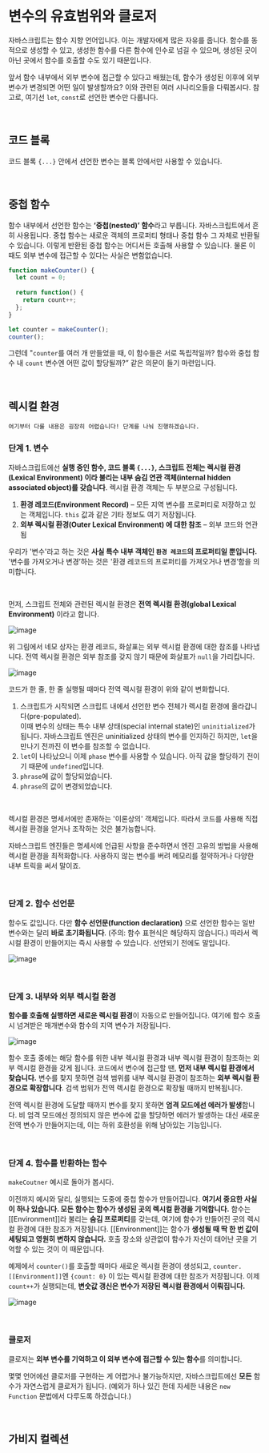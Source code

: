 

# 변수의 유효범위와 클로저

자바스크립트는 함수 지향 언어입니다. 이는 개발자에게 많은 자유를 줍니다.
함수를 동적으로 생성할 수 있고, 생성한 함수를 다른 함수에 인수로 넘길 수 있으며, 생성된 곳이 아닌 곳에서 함수를 호출할 수도 있기 때문입니다.

앞서 함수 내부에서 외부 변수에 접근할 수 있다고 배웠는데, 
함수가 생성된 이후에 외부 변수가 변경되면 어떤 일이 발생할까요?
이와 관련된 여러 시나리오들을 다뤄봅시다.
참고로, 여기선 `let`, `const`로 선언한 변수만 다룹니다.

<br>

## 코드 블록

코드 블록 `{...}` 안에서 선언한 변수는 블록 안에서만 사용할 수 있습니다.

<br>

## 중첩 함수

함수 내부에서 선언한 함수는 **‘중첩(nested)’ 함수**라고 부릅니다. 자바스크립트에서 흔히 사용됩니다.
중첩 함수는 새로운 객체의 프로퍼티 형태나 중첩 함수 그 자체로 반환될 수 있습니다.
이렇게 반환된 중첩 함수는 어디서든 호출해 사용할 수 있습니다. 물론 이때도 외부 변수에 접근할 수 있다는 사실은 변함없습니다.

```javascript
function makeCounter() {
  let count = 0;
  
  return function() {
    return count++;
  };
}

let counter = makeCounter();
counter();
```

그런데 "`counter`를 여러 개 만들었을 때, 이 함수들은 서로 독립적일까? 
함수와 중첩 함수 내 `count` 변수엔 어떤 값이 할당될까?” 같은 의문이 들기 마련입니다.

<br>

## 렉시컬 환경

```
여기부터 다룰 내용은 굉장히 어렵습니다! 단계를 나눠 진행하겠습니다.
```

### 단계 1. 변수

자바스크립트에선 **실행 중인 함수, 코드 블록 `{...}`, 스크립트 전체는 렉시컬 환경(Lexical Environment) 이라 불리는 내부 숨김 연관 객체(internal hidden associated object)를 갖습니다**.
렉시컬 환경 객체는 두 부분으로 구성됩니다.

1. **환경 레코드(Environment Record)** – 모든 지역 변수를 프로퍼티로 저장하고 있는 객체입니다. `this` 값과 같은 기타 정보도 여기 저장됩니다.
2. **외부 렉시컬 환경(Outer Lexical Environment) 에 대한 참조** – 외부 코드와 연관됨

우리가 '변수'라고 하는 것은 **사실 특수 내부 객체인 `환경 레코드`의 프로퍼티일 뿐입니다.**
'변수를 가져오거나 변경’하는 것은 '환경 레코드의 프로퍼티를 가져오거나 변경’함을 의미합니다.

<br>

먼저, 스크립트 전체와 관련된 렉시컬 환경은 **전역 렉시컬 환경(global Lexical Environment)** 이라고 합니다.

![image](https://user-images.githubusercontent.com/65887537/194593031-2047dcad-4d01-4814-ae34-b15b04728bca.png)

위 그림에서 네모 상자는 환경 레코드, 화살표는 외부 렉시컬 환경에 대한 참조를 나타냅니다. 
전역 렉시컬 환경은 외부 참조를 갖지 않기 때문에 화살표가 `null`을 가리킵니다.

![image](https://user-images.githubusercontent.com/65887537/194593290-88581829-beb3-465f-bd11-527400736b45.png)

코드가 한 줄, 한 줄 실행될 때마다 전역 렉시컬 환경이 위와 같이 변화합니다.

1. 스크립트가 시작되면 스크립트 내에서 선언한 변수 전체가 렉시컬 환경에 올라갑니다(pre-populated). <br>
   이때 변수의 상태는 특수 내부 상태(special internal state)인 `uninitialized`가 됩니다. 자바스크립트 엔진은 uninitialized 상태의 변수를 인지하긴 하지만, `let`을 만나기 전까진 이 변수를 참조할 수 없습니다.
3. `let`이 나타났으니 이제 `phase` 변수를 사용할 수 있습니다. 아직 값을 할당하기 전이기 때문에 `undefined`입니다.
4. `phrase`에 값이 할당되었습니다.
5. `phrase`의 값이 변경되었습니다.

<br>

렉시컬 환경은 명세서에만 존재하는 '이론상의' 객체입니다.
따라서 코드를 사용해 직접 렉시컬 환경을 얻거나 조작하는 것은 불가능합니다.

자바스크립트 엔진들은 명세서에 언급된 사항을 준수하면서 엔진 고유의 방법을 사용해 렉시컬 환경을 최적화합니다. 
사용하지 않는 변수를 버려 메모리를 절약하거나 다양한 내부 트릭을 써서 말이죠.

<br>

### 단계 2. 함수 선언문

함수도 값입니다.
다만 **함수 선언문(function declaration)** 으로 선언한 함수는 일반 변수와는 달리 **바로 초기화됩니다**.
(주의: 함수 표현식은 해당하지 않습니다.)
따라서 렉시컬 환경이 만들어지는 즉시 사용할 수 있습니다. 선언되기 전에도 말입니다.

![image](https://user-images.githubusercontent.com/65887537/194692704-02b6ca3c-44b0-4a05-a422-8093ed26a6aa.png)

<br>

### 단계 3. 내부와 외부 렉시컬 환경

**함수를 호출해 실행하면 새로운 렉시컬 환경**이 자동으로 만들어집니다. 
여기에 함수 호출 시 넘겨받은 매개변수와 함수의 지역 변수가 저장됩니다.

![image](https://user-images.githubusercontent.com/65887537/194692784-33f42df0-52eb-4f9c-8a8b-0830ef0fb4ab.png)

함수 호출 중에는 해당 함수를 위한 내부 렉시컬 환경과 내부 렉시컬 환경이 참조하는 외부 렉시컬 환경을 갖게 됩니다.
코드에서 변수에 접근할 땐, **먼저 내부 렉시컬 환경에서 찾습니다.** 변수를 찾지 못하면 검색 범위를 내부 렉시컬 환경이 참조하는 **외부 렉시컬 환경으로 확장합니다**. 검색 범위가 전역 렉시컬 환경으로 확장될 때까지 반복됩니다.

전역 렉시컬 환경에 도달할 때까지 변수를 찾지 못하면 **엄격 모드에선 에러가 발생**합니다.
비 엄격 모드에선 정의되지 않은 변수에 값을 할당하면 에러가 발생하는 대신 새로운 전역 변수가 만들어지는데, 이는 하위 호환성을 위해 남아있는 기능입니다.

<br>

### 단계 4. 함수를 반환하는 함수

`makeCoutner` 예시로 돌아가 봅시다.

이전까지 예시와 달리, 실행되는 도중에 중첩 함수가 만들어집니다. 
**여기서 중요한 사실이 하나 있습니다. 모든 함수는 함수가 생성된 곳의 렉시컬 환경을 기억합니다.** 
함수는 [[Environment]]라 불리는 **숨김 프로퍼티**를 갖는데, 여기에 함수가 만들어진 곳의 렉시컬 환경에 대한 참조가 저장됩니다.
[[Environment]]는 함수가 **생성될 때 딱 한 번 값이 세팅되고 영원히 변하지 않습니다.**
호출 장소와 상관없이 함수가 자신이 태어난 곳을 기억할 수 있는 것이 이 때문입니다. 

예제에서 `counter()`를 호출할 때마다 새로운 렉시컬 환경이 생성되고,
`counter.[[Environment]]`엔 `{count: 0}` 이 있는 렉시컬 환경에 대한 참조가 저장됩니다. 
이제 `count++`가 실행되는데, **변숫값 갱신은 변수가 저장된 렉시컬 환경에서 이뤄집니다.**

![image](https://user-images.githubusercontent.com/65887537/194694289-7336516c-4dc8-4de9-8404-5a472951a7fd.png)

<br>

### 클로저

클로저는 **외부 변수를 기억하고 이 외부 변수에 접근할 수 있는 함수**를 의미합니다. 

몇몇 언어에선 클로저를 구현하는 게 어렵거나 불가능하지만, 자바스크립트에선 **모든** 함수가 자연스럽게 클로저가 됩니다. 
(예외가 하나 있긴 한데 자세한 내용은 `new Function` 문법에서 다루도록 하겠습니다.)

<br>

## 가비지 컬렉션









